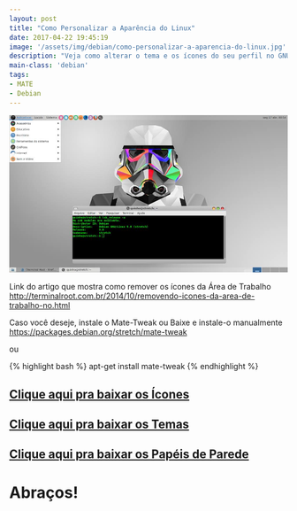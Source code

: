 ```yaml
---
layout: post
title: "Como Personalizar a Aparência do Linux"
date: 2017-04-22 19:45:19
image: '/assets/img/debian/como-personalizar-a-aparencia-do-linux.jpg'
description: "Veja como alterar o tema e os ícones do seu perfil no GNU/Linux."
main-class: 'debian'
tags:
- MATE
- Debian
---
```


![Como Personalizar a Aparência do Linux](/assets/img/debian/como-personalizar-a-aparencia-do-linux.jpg "Como Personalizar a Aparência do Linux")

Link do artigo que mostra como remover os ícones da Área de Trabalho
<http://terminalroot.com.br/2014/10/removendo-icones-da-area-de-trabalho-no.html>

Caso você deseje, instale o Mate-Tweak ou Baixe e instale-o manualmente
<https://packages.debian.org/stretch/mate-tweak>

ou

{% highlight bash %}
apt-get install mate-tweak
{% endhighlight %}

## [Clique aqui pra baixar os Ícones](https://terminalroot.com.br/assets/inc/downloads/icons.tar.gz)

## [Clique aqui pra baixar os Temas](https://terminalroot.com.br/assets/inc/downloads/themes.tar.gz)

## [Clique aqui pra baixar os Papéis de Parede](https://terminalroot.com.br/assets/inc/downloads/wallpapers.tar.gz)

# Abraços!

